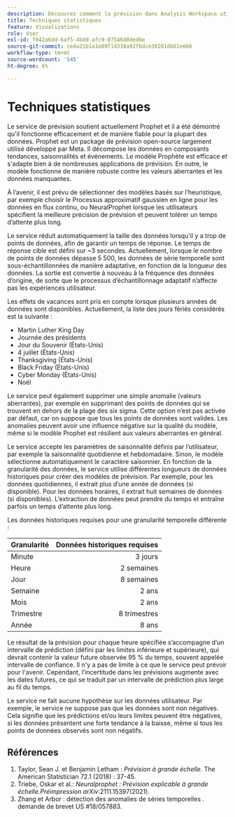 ```yaml
---
description: Découvrez comment la prévision dans Analysis Workspace utilise une série de techniques statistiques avancées pour déterminer les valeurs de prévision.
title: Techniques statistiques
feature: Visualizations
role: User
exl-id: f042a6dd-6af5-4bdd-afc9-07546d8ded6e
source-git-commit: ce4a21b1a1e89f14316a92fbdce38281db61e666
workflow-type: tm+mt
source-wordcount: '545'
ht-degree: 6%

---
```


# Techniques statistiques

Le service de prévision soutient actuellement Prophet et il a été démontré qu&#39;il fonctionne efficacement et de manière fiable pour la plupart des données. Prophet est un package de prévision open-source largement utilisé développé par Meta. Il décompose les données en composants tendances, saisonnalités et événements. Le modèle Prophète est efficace et s&#39;adapte bien à de nombreuses applications de prévision. En outre, le modèle fonctionne de manière robuste contre les valeurs aberrantes et les données manquantes.

À l’avenir, il est prévu de sélectionner des modèles basés sur l’heuristique, par exemple choisir le Processus approximatif gaussien en ligne pour les données en flux continu, ou NeuralProphet lorsque les utilisateurs spécifient la meilleure précision de prévision et peuvent tolérer un temps d’attente plus long.

Le service réduit automatiquement la taille des données lorsqu’il y a trop de points de données, afin de garantir un temps de réponse. Le temps de réponse cible est défini sur ~3 secondes. Actuellement, lorsque le nombre de points de données dépasse 5 500, les données de série temporelle sont sous-échantillonnées de manière adaptative, en fonction de la longueur des données. La sortie est convertie à nouveau à la fréquence des données d’origine, de sorte que le processus d’échantillonnage adaptatif n’affecte pas les expériences utilisateur.

Les effets de vacances sont pris en compte lorsque plusieurs années de données sont disponibles. Actuellement, la liste des jours fériés considérés est la suivante :

* Martin Luther King Day
* Journée des présidents
* Jour du Souvenir (États-Unis)
* 4 juillet (États-Unis)
* Thanksgiving (États-Unis)
* Black Friday (États-Unis)
* Cyber Monday (États-Unis)
* Noël

Le service peut également supprimer une simple anomalie (valeurs aberrantes), par exemple en supprimant des points de données qui se trouvent en dehors de la plage des six sigma. Cette option n’est pas activée par défaut, car on suppose que tous les points de données sont valides. Les anomalies peuvent avoir une influence négative sur la qualité du modèle, même si le modèle Prophet est résilient aux valeurs aberrantes en général.

Le service accepte les paramètres de saisonnalité définis par l’utilisateur, par exemple la saisonnalité quotidienne et hebdomadaire. Sinon, le modèle sélectionne automatiquement le caractère saisonnier. En fonction de la granularité des données, le service utilise différentes longueurs de données historiques pour créer des modèles de prévision. Par exemple, pour les données quotidiennes, il extrait plus d’une année de données (si disponible). Pour les données horaires, il extrait huit semaines de données (si disponibles). L’extraction de données peut prendre du temps et entraîne parfois un temps d’attente plus long.

Les données historiques requises pour une granularité temporelle différente :

| Granularité | Données historiques requises |
|---|--:|
| Minute | 3 jours |
| Heure  | 2 semaines |
| Jour | 8 semaines |
| Semaine | 2 ans |
| Mois | 2 ans |
| Trimestre | 8 trimestres |
| Année | 8 ans |


Le résultat de la prévision pour chaque heure spécifiée s’accompagne d’un intervalle de prédiction (défini par les limites inférieure et supérieure), qui devrait contenir la valeur future observée 95 % du temps, souvent appelée intervalle de confiance. Il n&#39;y a pas de limite à ce que le service peut prévoir pour l&#39;avenir. Cependant, l’incertitude dans les prévisions augmente avec les dates futures, ce qui se traduit par un intervalle de prédiction plus large au fil du temps.

Le service ne fait aucune hypothèse sur les données utilisateur. Par exemple, le service ne suppose pas que les données sont non négatives. Cela signifie que les prédictions et/ou leurs limites peuvent être négatives, si les données présentent une forte tendance à la baisse, même si tous les points de données observés sont non négatifs.


## Références

1. Taylor, Sean J. et Benjamin Letham : *Prévision à grande échelle.* The American Statistician 72.1 (2018) : 37-45.
1. Triebe, Oskar et al.: *Neuralprophet : Prévision explicable à grande échelle.Préimpression arXiv*:2111.15397(2021).
1. Zhang et Arbor : détection des anomalies de séries temporelles *.* demande de brevet US #18/057883.
